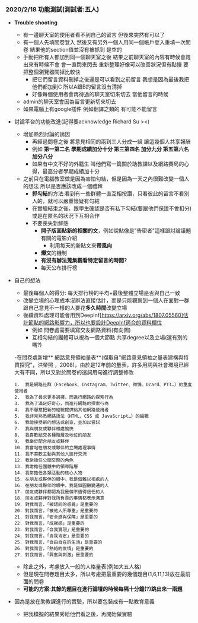 ### 2020/2/18 功能測試(測試者:五人)
- **Trouble shooting**
  - 有一邊聊天室的使用者看不到自己的留言 但後來突然有可以了
  - 有一個人先填問卷登入 然後又有另外一個人用同一個帳戶登入重填一次問卷 結果他的section值並沒有被抓到 是空的 
  - 手動把所有人都加到同一個聊天室之後 結果之前聊天室的內容有時候會跑出來有時候不會 會一直閃來閃去 重新整理好像可以改善狀況但有點慢 要把整個瀏覽器關掉比較快 
    - 把它們留言資料刪掉之後還是可以看到之前留言 我想是因為最後我把他們都加到C 所以A跟B的留言沒有清掉
    - 好像每個使用者會再待過的聊天室切來切去 當他留言的時候
  - admin的聊天室會因為留言更新切來切去
  - 如果電腦上有google插件 例如翻譯之類的 有可能不能留言
  
- 討論平台的功能改進(記得要acknowledge Richard Su ><)
  - 增加熱烈討論的誘因 
    - 再經過問卷之後 將意見相同的兩到三人分成一組 讓這幾個人共享報酬
    - 例如 **第一第二名 學期成績加分十分 第三第四名 加分九分 第五第六名 加分八分**
    - 如果有中文不好的外籍生 叫他們寫一篇關於助教課以及網路賽局的心得，最高分者學期成績加十分 
  - 之前只在電腦教室做是因為害怕勾結，但是因為一天之內很難改變一個人的想法 所以是否應該改成一個禮拜
    - **抓勾結**的方法:看到有一些群體一直互相按讚，只看彼此的留言不看別人的，就可以嚴重懷疑有勾結
    - 在實驗結束之後，跟學生確認是否有私下勾結(要跟他們保證不會扣分)或是在匿名的狀況下互相合作
    - 不要喪失新鮮感 
      - **開子版面貼新的相關的文**，例如說貼像是"告密者"這樣跟討論議題有關的電影介紹
        - 利用每天的新貼文來**帶風向**
      - **爆文**的機制 
      - **有沒有辦法蒐集觀看特定留言的時間?**
      - 每天公布排行榜
  
- 自己的想法
  - 最後每個人的得分: 每天排行榜的平均+最後整體立場是否與自己一致
  - 改變立場的心理成本沒辦法直接估計，而是只能觀察到一個人在面對一群跟自己意見不一樣的人要花**多久時間**改變立場
  - 後續資料處理可能會用到DeepInf[https://arxiv.org/abs/1807.05560]估計節點的網路影響力，所以也要設計DeepInf適合的資料欄位
    - 例如 問卷處需要填寫交友網路資料(有向圖)
    - 互相勾結的團體可以視為一個大節點 共享degree以及立場(還有別的嗎?)

  -在問卷處新增** 網路意見領袖量表**(擷取自"網路意見領袖之量表建構與特質探究"，洪榮照
，2008)，由於是12年前的量表，許多用詞與社會環境已經大有不同，所以又對於問卷的遣詞用句進行調整修改
 
      1.  我是網路社群（Facebook、Instagram、Twitter、微博、Dcard、PTT…）的重度使用者 
      2.  我為了尋求更多選擇，而進行網路的探索行為 
      3.  我為了滿足好奇心，而進行網路的探索行為 
      4.  我不願意把新的經驗提供給其他網路使用者 
      5.  我非常熟悉網路語法（HTML、CSS 或 JavaScript…）的編輯 
      6.  我能接受新的想法或創意，並加以嘗試 
      7.  我與朋友或夥伴相處愉快 
      8.  我喜歡結交各種階層及地位的朋友 
      9.  我樂於配合朋友或夥伴 
      10. 我會站在朋友或夥伴的立場處理事情 
      11. 我不喜歡主動與其他人進行交流 
      12. 我常擔任公關交際的角色 
      13. 我常擔任團體中的領導階層 
      14. 我常擔任各類活動的核心人物 
      15. 在朋友或夥伴的眼中，我是個難以相處的人 
      16. 在朋友或夥伴的眼中，我是個圓融變通的人 
      17. 朋友或夥伴都認為我是個不值得信任的人 
      18. 朋友或夥伴對我所負責的事情都表示滿意 
      19. 對我而言，「被認同的感覺」是重要的 
      20. 對我而言，「被他人所尊重」是重要的 
      21. 對我而言，「安全感與保障」是重要的 
      22. 對我而言，「成就感」是重要的 
      23. 對我而言，「自我實現」是重要的 
      24. 對我而言，「自我肯定」是重要的 
      25. 對我而言，「自由自在的生活」是重要的 
      26. 對我而言，「熱絡的友情」是重要的 
      27. 對我而言，「興奮與刺激」是重要的 
  - 除此之外，考慮放入一般的人格量表(例如大五人格)
  - 但是現在問卷題目太多，所以考慮把最重要的幾個題目(1,6,11,13)放在最前面的問卷
  - **可能的方案:其餘的題目在進行論壇的時候每隔十分鐘(?)跳出來一兩題**
- 因為是放在助教課進行的實驗，所以要包裝成有一點教育意義
  - 把我模擬的結果秀給他們看之後，再開始做實驗